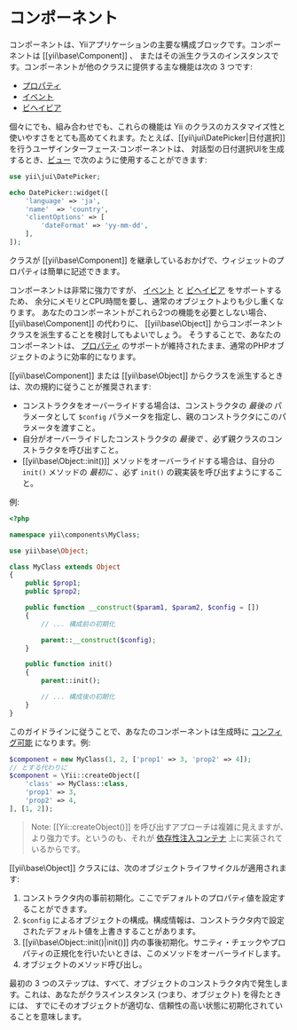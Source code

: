 コンポーネント
==========

コンポーネントは、Yiiアプリケーションの主要な構成ブロックです。コンポーネントは [[yii\base\Component]] 、
またはその派生クラスのインスタンスです。コンポーネントが他のクラスに提供する主な機能は次の 3 つです:

* [プロパティ](concept-properties.md)
* [イベント](concept-events.md)
* [ビヘイビア](concept-behaviors.md)

個々にでも、組み合わせでも、これらの機能は Yii のクラスのカスタマイズ性と使いやすさをとても高めてくれます。たとえば、[[yii\jui\DatePicker|日付選択]] を行うユーザインターフェース·コンポーネントは、
対話型の日付選択UIを生成するとき、[ビュー](structure-view.md) で次のように使用することができます:

```php
use yii\jui\DatePicker;

echo DatePicker::widget([
    'language' => 'ja',
    'name'  => 'country',
    'clientOptions' => [
        'dateFormat' => 'yy-mm-dd',
    ],
]);
```

クラスが [[yii\base\Component]] を継承しているおかげで、ウィジェットのプロパティは簡単に記述できます。

コンポーネントは非常に強力ですが、 [イベント](concept-events.md) と [ビヘイビア](concept-behaviors.md) をサポートするため、
余分にメモリとCPU時間を要し、通常のオブジェクトよりも少し重くなります。
あなたのコンポーネントがこれら2つの機能を必要としない場合、[[yii\base\Component]] の代わりに、 [[yii\base\Object]] からコンポーネントクラスを派生することを検討してもよいでしょう。
そうすることで、あなたのコンポーネントは、 [プロパティ](concept-properties.md) のサポートが維持されたまま、通常のPHPオブジェクトのように効率的になります。

[[yii\base\Component]] または [[yii\base\Object]] からクラスを派生するときは、次の規約に従うことが推奨されます:

- コンストラクタをオーバーライドする場合は、コンストラクタの *最後の* パラメータとして `$config` パラメータを指定し、親のコンストラクタにこのパラメータを渡すこと。
- 自分がオーバーライドしたコンストラクタの *最後で* 、必ず親クラスのコンストラクタを呼び出すこと。
- [[yii\base\Object::init()]] メソッドをオーバーライドする場合は、自分の `init()` メソッドの *最初に* 、必ず `init()` の親実装を呼び出すようにすること。

例:

```php
<?php

namespace yii\components\MyClass;

use yii\base\Object;

class MyClass extends Object
{
    public $prop1;
    public $prop2;

    public function __construct($param1, $param2, $config = [])
    {
        // ... 構成前の初期化

        parent::__construct($config);
    }

    public function init()
    {
        parent::init();

        // ... 構成後の初期化
    }
}
```
このガイドラインに従うことで、あなたのコンポーネントは生成時に [コンフィグ可能](concept-configurations.md) になります。例:

```php
$component = new MyClass(1, 2, ['prop1' => 3, 'prop2' => 4]);
// とする代わりに
$component = \Yii::createObject([
    'class' => MyClass::class,
    'prop1' => 3,
    'prop2' => 4,
], [1, 2]);
```

> Note: [[Yii::createObject()]] を呼び出すアプローチは複雑に見えますが、より強力です。というのも、それが [依存性注入コンテナ](concept-di-container.md) 上に実装されているからです。
  

[[yii\base\Object]] クラスには、次のオブジェクトライフサイクルが適用されます:

1. コンストラクタ内の事前初期化。ここでデフォルトのプロパティ値を設定することができます。
2. `$config` によるオブジェクトの構成。構成情報は、コンストラクタ内で設定されたデフォルト値を上書きすることがあります。
3. [[yii\base\Object::init()|init()]] 内の事後初期化。サニティ・チェックやプロパティの正規化を行いたいときは、このメソッドをオーバーライドします。
4. オブジェクトのメソッド呼び出し。

最初の 3 つのステップは、すべて、オブジェクトのコンストラクタ内で発生します。これは、あなたがクラスインスタンス (つまり、オブジェクト) を得たときには、
すでにそのオブジェクトが適切な、信頼性の高い状態に初期化されていることを意味します。

